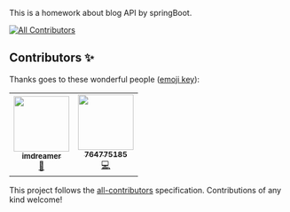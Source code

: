 This is a homework about blog API  by springBoot.
<!-- ALL-CONTRIBUTORS-BADGE:START - Do not remove or modify this section -->
[![All Contributors](https://img.shields.io/badge/all_contributors-2-orange.svg?style=flat-square)](#contributors-)
<!-- ALL-CONTRIBUTORS-BADGE:END -->

## Contributors ✨

Thanks goes to these wonderful people ([emoji key](https://allcontributors.org/docs/en/emoji-key)):

<!-- ALL-CONTRIBUTORS-LIST:START - Do not remove or modify this section -->
<!-- prettier-ignore-start -->
<!-- markdownlint-disable -->
<table>
  <tr>
    <td align="center"><a href="https://www.dreamer.im"><img src="https://avatars0.githubusercontent.com/u/35443799?v=4" width="100px;" alt=""/><br /><sub><b>imdreamer</b></sub></a><br /><a href="#design-imdreamer2018" title="Design">🎨</a></td>
    <td align="center"><a href="https://github.com/764775185"><img src="https://avatars0.githubusercontent.com/u/44635799?v=4" width="100px;" alt=""/><br /><sub><b>764775185</b></sub></a><br /><a href="https://github.com/imdreamer2018/TWHomework/commits?author=764775185" title="Code">💻</a></td>
  </tr>
</table>

<!-- markdownlint-enable -->
<!-- prettier-ignore-end -->
<!-- ALL-CONTRIBUTORS-LIST:END -->

This project follows the [all-contributors](https://github.com/all-contributors/all-contributors) specification. Contributions of any kind welcome!
